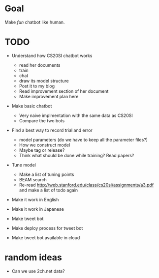 # Goal
Make *fun* chatbot like human.
# TODO
- Understand how CS20SI chatbot works
  - read her documents
  - train
  - chat
  - draw its model structure
  - Post it to my blog
  - Read improvement section of her document
  - Make improvement plan here
- Make basic chatbot
  - Very naive implmentation with the same data as CS20SI
  - Compare the two bots
  
- Find a best way to record trial and error
  - model parameters (do we have to keep all the parameter files?)
  - How we construct model
  - Maybe tag or release?
  - Think what should be done while training? Read papers?
- Tune model
  - Make a list of tuning points
  - BEAM search
  - Re-read http://web.stanford.edu/class/cs20si/assignments/a3.pdf and make a list of todo again
- Make it work in English
- Make it work in Japanese
- Make tweet bot
- Make deploy process for tweet bot
- Make tweet bot available in cloud

# random ideas
- Can we use 2ch.net data?
